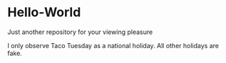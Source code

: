 # Hello-World
Just another repository for your viewing pleasure

I only observe Taco Tuesday as a national holiday. All other holidays are fake.
